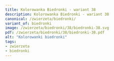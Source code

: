 ```yaml
---
title: Kolorowanka Biedronki - wariant 38
description: Kolorowanka Biedronki - wariant 38
canonical: /zwierzeta/biedronki/
variant_of: biedronki
image: /zwierzeta/biedronki/38/biedronki-38.svg
pdf: /zwierzeta/biedronki/38/biedronki-38.pdf
alt: "Kolorowanki biedronki"
tags:
- zwierzeta
- biedronki
---
```


